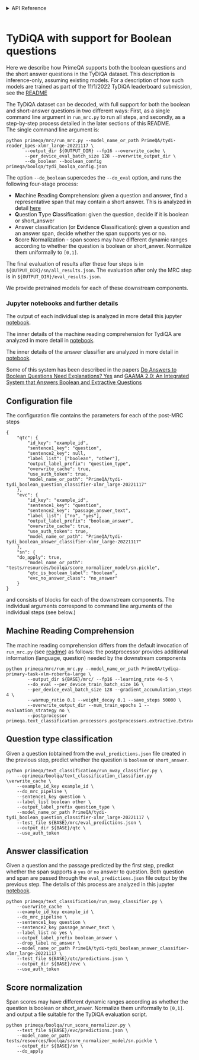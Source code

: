 <!-- START sphinx doc instructions - DO NOT MODIFY next code, please -->
<details>
<summary>API Reference</summary>    

```{eval-rst}

.. autosummary::
    :toctree: _autosummary
    :template: custom-module-template.rst
    :recursive:
   
    primeqa.boolqa

```
</details>          
<br>
<!-- END sphinx doc instructions - DO NOT MODIFY above code, please --> 

# TyDiQA with support for Boolean questions

Here we describe how PrimeQA supports both the boolean questions and the short answer questions  in the TyDiQA dataset.  This
description is inference-only, assuming existing models.  For a description of how such models are trained as part of the 
11/1/2022 TyDiQA leaderboard submission, see the [README](../../examples/boolqa/README.md) 

The TyDiQA dataset can be decoded, with full support for both the boolean and short-answer questions in two different ways:
First, as a single command line argument in `run_mrc.py` to run all steps, and secondly, as a step-by-step process detailed in the 
later sections of this README.  
The single command line argument is:
```shell
python primeqa/mrc/run_mrc.py --model_name_or_path PrimeQA/tydi-reader_bpes-xlmr_large-20221117 \
       --output_dir ${OUTPUT_DIR} --fp16 --overwrite_cache \
       --per_device_eval_batch_size 128 --overwrite_output_dir \
       --do_boolean --boolean_config  primeqa/boolqa/tydi_boolqa_config.json
```
The option `--do_boolean` supercedes the `--do_eval` option, and runs the following four-stage process:

- **M**achine **R**eading **C**omprehension: given a question and answer, find a representative span that may contain a short answer. This is analyzed in detail [here](https://github.com/primeqa/primeqa/blob/main/notebooks/mrc/tydiqa.ipynb)
- **Q**uestion **T**ype **C**lassification: given the question, decide if it is boolean or short_answer
- Answer classification (or **Ev**idence **C**lassification): given a question and an answer span, decide whether the span supports yes or no. 
- **S**core **N**ormalization - span scores may have different dynamic ranges according to whether the question is boolean or short_anwer. Normalize them uniformally to `[0,1]`.

The final evaluation of results after these four steps is in `${OUTPUT_DIR}/sn/all_results.json`.  The evaluation after only the MRC step is in `${OUTPUT_DIR}/eval_results.json`.

We provide pretrained models for each of these downstream components.

### Jupyter notebooks and further details

The output of each individual step is analyzed in more detail this jupyter [notebook](https://github.com/primeqa/primeqa/blob/main/notebooks/boolqa/eval_predictions.ipynb).

The inner details of the machine reading comprehension for TydiQA are analyzed in more detail in [notebook](https://github.com/primeqa/primeqa/blob/main/notebooks/mrc/tydiqa.ipynb).

The inner details of the answer classifier are analyzed in more detail in [notebook](https://github.com/primeqa/primeqa/blob/main/notebooks/boolqa/evc.ipynb).

Some of this system has been described in the papers [Do Answers to Boolean Questions Need Explanations? Yes](https://arxiv.org/abs/2112.07772) 
and [GAAMA 2.0: An Integrated System that Answers Boolean and Extractive Questions](https://arxiv.org/abs/2206.08441)

## Configuration file

The configuration file contains the parameters for each of the post-MRC steps
```
{
    "qtc": {
        "id_key": "example_id",
        "sentence1_key": "question",
        "sentence2_key": null,
        "label_list": ["boolean", "other"],
        "output_label_prefix": "question_type",
        "overwrite_cache": true,
        "use_auth_token": true,
        "model_name_or_path": "PrimeQA/tydi-tydi_boolean_question_classifier-xlmr_large-20221117"
    },
    "evc": {
        "id_key": "example_id",
        "sentence1_key": "question",
        "sentence2_key": "passage_answer_text",
        "label_list": ["no", "yes"],
        "output_label_prefix": "boolean_answer",
        "overwrite_cache": true,
        "use_auth_token": true,
        "model_name_or_path": "PrimeQA/tydi-tydi_boolean_answer_classifier-xlmr_large-20221117"
    },
    "sn": {
	"do_apply": true,
        "model_name_or_path": "tests/resources/boolqa/score_normalizer_model/sn.pickle",
        "qtc_is_boolean_label": "boolean",
        "evc_no_answer_class": "no_answer"
    }
}
```
and consists of blocks for each of the downstream components.  The individual arguments correspond to command line arguments of the individual steps (see below.)



## Machine Reading Comprehension

The machine reading comprehension differs from the default invocation of `run_mrc.py` (see [readme](../../api/mrc/index))
as follows: the postprocessor provides additional information (language, question)
needed by the downstream components

```shell
python primeqa/mrc/run_mrc.py --model_name_or_path PrimeQA/tydiqa-primary-task-xlm-roberta-large \
        --output_dir ${BASE}/mrc/ --fp16 --learning_rate 4e-5 \
        --do_eval --per_device_train_batch_size 16 \
        --per_device_eval_batch_size 128 --gradient_accumulation_steps 4 \
        --warmup_ratio 0.1 --weight_decay 0.1 --save_steps 50000 \
        --overwrite_output_dir --num_train_epochs 1 --evaluation_strategy no \
        --postprocessor primeqa.text_classification.processors.postprocessors.extractive.ExtractivePipelinePostProcessor
```

## Question type classification

Given a question (obtained from the `eval_predictions.json` file created in the previous step, predict
whether the question is `boolean` or `short_answer`.

```shell
python primeqa/text_classification/run_nway_classifier.py \
    --oprimeqa/boolqa/text_classification_classifier.py \verwrite_cache \
    --example_id_key example_id \
    --do_mrc_pipeline \
    --sentence1_key question \
    --label_list boolean other \
    --output_label_prefix question_type \
    --model_name_or_path PrimeQA/tydi-tydi_boolean_question_classifier-xlmr_large-20221117 \
    --test_file ${BASE}/mrc/eval_predictions.json \
    --output_dir ${BASE}/qtc \
    --use_auth_token
```
## Answer classification

Given a question and the passage predicted by the first step, predict whether the span supports
a `yes` or `no` answer to question.  Both question and span are passed through the `eval_predictions.json`
file output by the previous step.  The details of this process are analyzed in this jupyter [notebook](https://github.com/primeqa/primeqa/blob/main/notebooks/boolqa/evc.ipynb).

```shell
python primeqa/text_classification/run_nway_classifier.py \
    --overwrite_cache  \
    --example_id_key example_id \
    --do_mrc_pipeline \
    --sentence1_key question \
    --sentence2_key passage_answer_text \
    --label_list no yes \
    --output_label_prefix boolean_answer \
    --drop_label no_answer \
    --model_name_or_path PrimeQA/tydi-tydi_boolean_answer_classifier-xlmr_large-20221117 \
    --test_file ${BASE}/qtc/predictions.json \
    --output_dir ${BASE}/evc \
    --use_auth_token
```

## Score normalization

Span scores may have different dynamic ranges according as whether the question is boolean or short_anwer. Normalize them uniformally to `[0,1]`.
and output a file suitable for the TyDiQA evaluation script.

```shell
python primeqa/boolqa/run_score_normalizer.py \
    --test_file ${BASE}/evc/predictions.json \
    --model_name_or_path tests/resources/boolqa/score_normalizer_model/sn.pickle \
    --output_dir ${BASE}/sn \
    --do_apply
```
